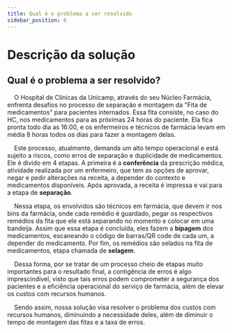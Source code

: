 ```yaml
---
title: Qual é o problema a ser resolvido
sidebar_position: 6
---
```


# Descrição da solução

## Qual é o problema a ser resolvido?

&nbsp;&nbsp;&nbsp;&nbsp;O Hospital de Clínicas da Unicamp, através do seu Núcleo Farmácia, enfrenta desafios no processo de separação e montagem da "Fita de medicamentos" para pacientes internados. Essa fita consiste, no caso do HC, nos medicamentos para as próximas 24 horas do paciente. Ela fica pronta todo dia as 16:00, e os enfermeiros e técnicos de farmácia levam em média 8 horas todos os dias para fazer a montagem delas. 

&nbsp;&nbsp;&nbsp;&nbsp;Este processo, atualmente, demanda um alto tempo operacional e está sujeito a riscos, como erros de separação e duplicidade de medicamentos. Ele é divido em 4 etapas. A primeira é a **conferência** da prescrição médica, atividade realizada por um enfermeiro, que tem as opções de aprovar, negar e pedir alterações na receita, a depender do contexto e medicamentos disponíveis. Após aprovada, a receita é impressa e vai para a etapa de **separação**.

&nbsp;&nbsp;&nbsp;&nbsp;Nessa etapa, os envolvidos são técnicos em farmácia, que devem ir nos bins da farmácia, onde cada remédio é guardado, pegar os respectivos remédios da fita que ele está separando no momento e colocar em uma bandeija. Assim que essa etapa é concluída, eles fazem a **bipagem** dos medicamentos, escaneando o código de barras/QR code de cada um, a depender do medicamento. Por fim, os remédios são selados na fita de medicamentos, etapa chamada de **selagem**.

&nbsp;&nbsp;&nbsp;&nbsp;Dessa forma, por se tratar de um processo cheio de etapas muito importantes para o resultado final, a contigência de erros é algo imprescindível, visto que tais erros podem comprometer a segurança dos pacientes e a eficiência operacional do serviço de farmácia, além de elevar os custos com recursos humanos.

&nbsp;&nbsp;&nbsp;&nbsp;Sendo assim, nossa solução visa resolver o problema dos custos com recursos humanos, diminuindo a necessidade deles, além de diminuir o tempo de montagem das fitas e a taxa de erros.


